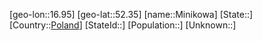 ﻿---
location: [52.35,16.95]
type: City
tags:
- geo/City


SpocWebEntityId: 32495
isDeleted: false
confidential: public

---
[geo-lon::16.95]
[geo-lat::52.35]
[name::Minikowa]
[State::]
[Country::[Poland](geo/Continent/Europe/Poland.md)]
[StateId::]
[Population::]
[Unknown::]


